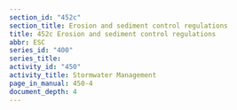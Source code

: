 ```yaml
---
section_id: "452c"
section_title: Erosion and sediment control regulations
title: 452c Erosion and sediment control regulations
abbr: ESC
series_id: "400"
series_title: 
activity_id: "450"
activity_title: Stormwater Management
page_in_manual: 450-4
document_depth: 4
---
```

